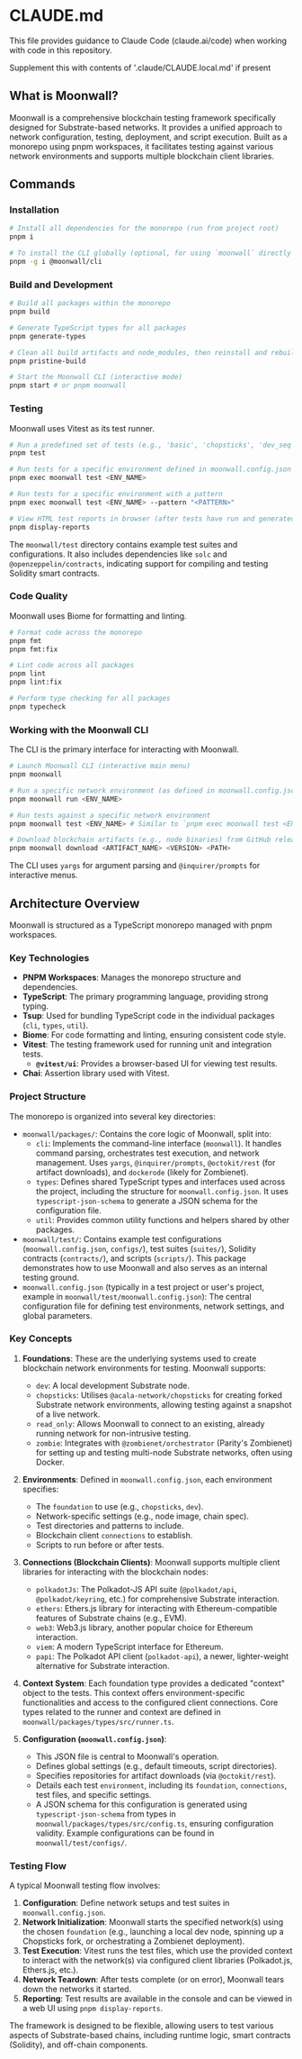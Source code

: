 # CLAUDE.md

This file provides guidance to Claude Code (claude.ai/code) when working with code in this repository.

Supplement this with contents of '.claude/CLAUDE.local.md' if present

## What is Moonwall?

Moonwall is a comprehensive blockchain testing framework specifically designed for Substrate-based networks. It provides a unified approach to network configuration, testing, deployment, and script execution. Built as a monorepo using pnpm workspaces, it facilitates testing against various network environments and supports multiple blockchain client libraries.

## Commands

### Installation

```bash
# Install all dependencies for the monorepo (run from project root)
pnpm i

# To install the CLI globally (optional, for using `moonwall` directly outside pnpm scripts)
pnpm -g i @moonwall/cli
```

### Build and Development

```bash
# Build all packages within the monorepo
pnpm build

# Generate TypeScript types for all packages
pnpm generate-types

# Clean all build artifacts and node_modules, then reinstall and rebuild everything
pnpm pristine-build

# Start the Moonwall CLI (interactive mode)
pnpm start # or pnpm moonwall
```

### Testing

Moonwall uses Vitest as its test runner.

```bash
# Run a predefined set of tests (e.g., 'basic', 'chopsticks', 'dev_seq', 'chop_state_test')
pnpm test

# Run tests for a specific environment defined in moonwall.config.json
pnpm exec moonwall test <ENV_NAME>

# Run tests for a specific environment with a pattern
pnpm exec moonwall test <ENV_NAME> --pattern "<PATTERN>"

# View HTML test reports in browser (after tests have run and generated reports)
pnpm display-reports
```
The `moonwall/test` directory contains example test suites and configurations. It also includes dependencies like `solc` and `@openzeppelin/contracts`, indicating support for compiling and testing Solidity smart contracts.

### Code Quality

Moonwall uses Biome for formatting and linting.

```bash
# Format code across the monorepo
pnpm fmt
pnpm fmt:fix

# Lint code across all packages
pnpm lint
pnpm lint:fix

# Perform type checking for all packages
pnpm typecheck
```

### Working with the Moonwall CLI

The CLI is the primary interface for interacting with Moonwall.

```bash
# Launch Moonwall CLI (interactive main menu)
pnpm moonwall

# Run a specific network environment (as defined in moonwall.config.json) without running tests
pnpm moonwall run <ENV_NAME>

# Run tests against a specific network environment
pnpm moonwall test <ENV_NAME> # Similar to `pnpm exec moonwall test <ENV_NAME>`

# Download blockchain artifacts (e.g., node binaries) from GitHub releases
pnpm moonwall download <ARTIFACT_NAME> <VERSION> <PATH>
```
The CLI uses `yargs` for argument parsing and `@inquirer/prompts` for interactive menus.

## Architecture Overview

Moonwall is structured as a TypeScript monorepo managed with pnpm workspaces.

### Key Technologies

*   **PNPM Workspaces**: Manages the monorepo structure and dependencies.
*   **TypeScript**: The primary programming language, providing strong typing.
*   **Tsup**: Used for bundling TypeScript code in the individual packages (`cli`, `types`, `util`).
*   **Biome**: For code formatting and linting, ensuring consistent code style.
*   **Vitest**: The testing framework used for running unit and integration tests.
    *   **`@vitest/ui`**: Provides a browser-based UI for viewing test results.
*   **Chai**: Assertion library used with Vitest.

### Project Structure

The monorepo is organized into several key directories:

*   `moonwall/packages/`: Contains the core logic of Moonwall, split into:
    *   `cli`: Implements the command-line interface (`moonwall`). It handles command parsing, orchestrates test execution, and network management. Uses `yargs`, `@inquirer/prompts`, `@octokit/rest` (for artifact downloads), and `dockerode` (likely for Zombienet).
    *   `types`: Defines shared TypeScript types and interfaces used across the project, including the structure for `moonwall.config.json`. It uses `typescript-json-schema` to generate a JSON schema for the configuration file.
    *   `util`: Provides common utility functions and helpers shared by other packages.
*   `moonwall/test/`: Contains example test configurations (`moonwall.config.json`, `configs/`), test suites (`suites/`), Solidity contracts (`contracts/`), and scripts (`scripts/`). This package demonstrates how to use Moonwall and also serves as an internal testing ground.
*   `moonwall.config.json` (typically in a test project or user's project, example in `moonwall/test/moonwall.config.json`): The central configuration file for defining test environments, network settings, and global parameters.

### Key Concepts

1.  **Foundations**: These are the underlying systems used to create blockchain network environments for testing. Moonwall supports:
    *   `dev`: A local development Substrate node.
    *   `chopsticks`: Utilises `@acala-network/chopsticks` for creating forked Substrate network environments, allowing testing against a snapshot of a live network.
    *   `read_only`: Allows Moonwall to connect to an existing, already running network for non-intrusive testing.
    *   `zombie`: Integrates with `@zombienet/orchestrator` (Parity's Zombienet) for setting up and testing multi-node Substrate networks, often using Docker.

2.  **Environments**: Defined in `moonwall.config.json`, each environment specifies:
    *   The `foundation` to use (e.g., `chopsticks`, `dev`).
    *   Network-specific settings (e.g., node image, chain spec).
    *   Test directories and patterns to include.
    *   Blockchain client `connections` to establish.
    *   Scripts to run before or after tests.

3.  **Connections (Blockchain Clients)**: Moonwall supports multiple client libraries for interacting with the blockchain nodes:
    *   `polkadotJs`: The Polkadot-JS API suite (`@polkadot/api`, `@polkadot/keyring`, etc.) for comprehensive Substrate interaction.
    *   `ethers`: Ethers.js library for interacting with Ethereum-compatible features of Substrate chains (e.g., EVM).
    *   `web3`: Web3.js library, another popular choice for Ethereum interaction.
    *   `viem`: A modern TypeScript interface for Ethereum.
    *   `papi`: The Polkadot API client (`polkadot-api`), a newer, lighter-weight alternative for Substrate interaction.

4.  **Context System**: Each foundation type provides a dedicated "context" object to the tests. This context offers environment-specific functionalities and access to the configured client connections. Core types related to the runner and context are defined in `moonwall/packages/types/src/runner.ts`.

5.  **Configuration (`moonwall.config.json`)**:
    *   This JSON file is central to Moonwall's operation.
    *   Defines global settings (e.g., default timeouts, script directories).
    *   Specifies repositories for artifact downloads (via `@octokit/rest`).
    *   Details each test `environment`, including its `foundation`, `connections`, test files, and specific settings.
    *   A JSON schema for this configuration is generated using `typescript-json-schema` from types in `moonwall/packages/types/src/config.ts`, ensuring configuration validity. Example configurations can be found in `moonwall/test/configs/`.

### Testing Flow

A typical Moonwall testing flow involves:

1.  **Configuration**: Define network setups and test suites in `moonwall.config.json`.
2.  **Network Initialization**: Moonwall starts the specified network(s) using the chosen `foundation` (e.g., launching a local dev node, spinning up a Chopsticks fork, or orchestrating a Zombienet deployment).
3.  **Test Execution**: Vitest runs the test files, which use the provided context to interact with the network(s) via configured client libraries (Polkadot.js, Ethers.js, etc.).
4.  **Network Teardown**: After tests complete (or on error), Moonwall tears down the networks it started.
5.  **Reporting**: Test results are available in the console and can be viewed in a web UI using `pnpm display-reports`.

The framework is designed to be flexible, allowing users to test various aspects of Substrate-based chains, including runtime logic, smart contracts (Solidity), and off-chain components.